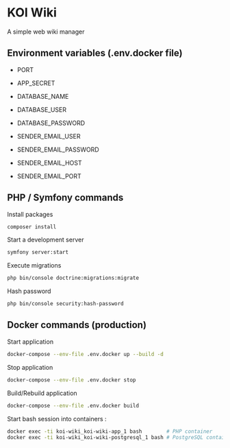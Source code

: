 # KOI Wiki

A simple web wiki manager

## Environment variables (.env.docker file)

- PORT

- APP_SECRET

- DATABASE_NAME
- DATABASE_USER
- DATABASE_PASSWORD

- SENDER_EMAIL_USER
- SENDER_EMAIL_PASSWORD
- SENDER_EMAIL_HOST
- SENDER_EMAIL_PORT

## PHP / Symfony commands

Install packages

```bash
composer install
```

Start a development server

```bash
symfony server:start
```

Execute migrations

```bash
php bin/console doctrine:migrations:migrate
```

Hash password

```bash
php bin/console security:hash-password
```

## Docker commands (production)

Start application

```bash
docker-compose --env-file .env.docker up --build -d
```

Stop application

```bash
docker-compose --env-file .env.docker stop
```

Build/Rebuild application

```bash
docker-compose --env-file .env.docker build
```

Start bash session into containers :

```bash
docker exec -ti koi-wiki_koi-wiki-app_1 bash        # PHP container
docker exec -ti koi-wiki_koi-wiki-postgresql_1 bash # PostgreSQL container
```
